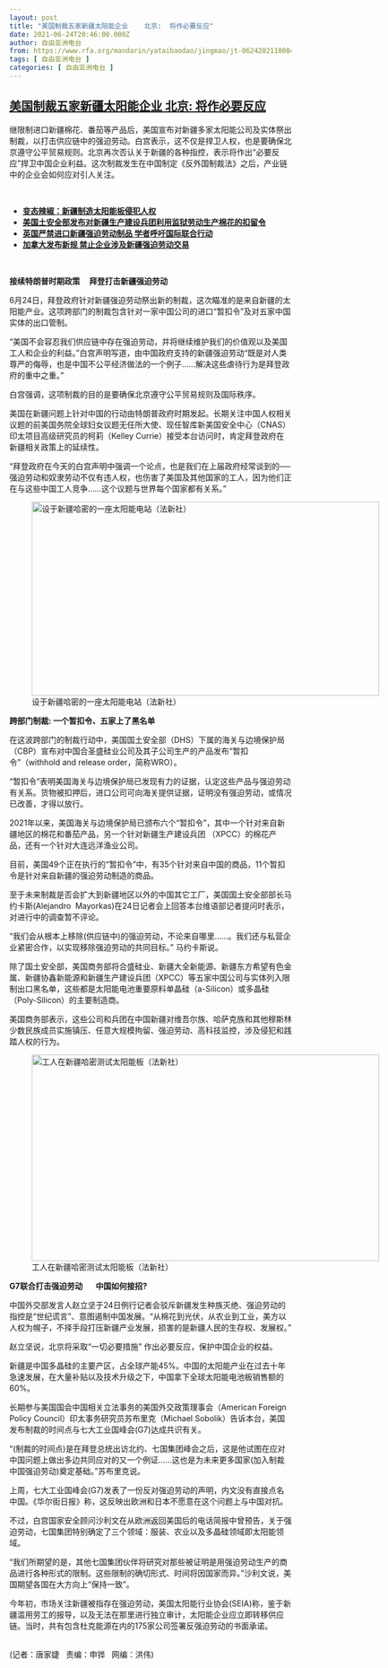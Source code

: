 ```yaml
---
layout: post
title: "美国制裁五家新疆太阳能企业    北京:  将作必要反应"
date: 2021-06-24T20:46:00.000Z
author: 自由亚洲电台
from: https://www.rfa.org/mandarin/yataibaodao/jingmao/jt-06242021100842.html
tags: [ 自由亚洲电台 ]
categories: [ 自由亚洲电台 ]
---
```

<!--1624567560000-->
[美国制裁五家新疆太阳能企业    北京:  将作必要反应](https://www.rfa.org/mandarin/yataibaodao/jingmao/jt-06242021100842.html)
------

<div>
<p></p><p>继限制进口新疆棉花、番茄等产品后，美国宣布对新疆多家太阳能公司及实体祭出制裁，以打击供应链中的强迫劳动。白宫表示，这不仅是捍卫人权，也是要确保北京遵守公平贸易规则。北京再次否认关于新疆的各种指控，表示将作出“必要反应”捍卫中国企业利益。这次制裁发生在中国制定《反外国制裁法》之后，产业链中的企业会如何应对引人关注。</p><p><br/></p><ul><li><a href="https://www.rfa.org/mandarin/biantailajiaomanhua/xj-05212021114113.html"><strong>变态辣椒：新疆制造太阳能板侵犯人权</strong></a></li><li><a href="https://www.rfa.org/mandarin/Xinwen/11-12022020220507.html"><strong>美国土安全部发布对新疆生产建设兵团利用监狱劳动生产棉花的扣留令</strong></a></li><li><strong><a href="https://www.rfa.org/mandarin/yataibaodao/shaoshuminzu/gf2-01122021072236.html">英国严禁进口新疆强迫劳动制品 学者呼吁国际联合行动</a></strong></li><li><strong><a href="https://www.rfa.org/mandarin/yataibaodao/shaoshuminzu/lf-01132021132325.html">加拿大发布新规 禁止企业涉及新疆强迫劳动交易</a></strong></li></ul><p><br/></p><p><strong>接续特朗普时期政策</strong><strong>     </strong><strong>拜登打击新疆强迫劳动</strong><strong>       </strong></p><p>6月24日，拜登政府针对新疆强迫劳动祭出新的制裁，这次瞄准的是来自新疆的太阳能产业。这项跨部门的制裁包含针对一家中国公司的进口“暂扣令”及对五家中国实体的出口管制。</p><p>“美国不会容忍我们供应链中存在强迫劳动，并将继续维护我们的价值观以及美国工人和企业的利益。”白宫声明写道，由中国政府支持的新疆强迫劳动“既是对人类尊严的侮辱，也是中国不公平经济做法的一个例子……解决这些虐待行为是拜登政府的重中之重。”</p><p>白宫强调，这项制裁的目的是要确保北京遵守公平贸易规则及国际秩序。</p><p>美国在新疆问题上针对中国的行动由特朗普政府时期发起。长期关注中国人权相关议题的前美国务院全球妇女议题无任所大使、现任智库新美国安全中心（CNAS）印太项目高级研究员的柯莉（Kelley Currie）接受本台访问时，肯定拜登政府在新疆相关政策上的延续性。</p><p>“拜登政府在今天的白宫声明中强调一个论点，也是我们在上届政府经常谈到的──强迫劳动和奴隶劳动不仅有违人权，也伤害了美国及其他国家的工人，因为他们正在与这些中国工人竞争……这个议题与世界每个国家都有关系。”</p><p><figure class="image-richtext image-inline captioned" style="width:620px;"><img alt="设于新疆哈密的一座太阳能电站（法新社）" height="346" src="https://www.rfa.org/mandarin/yataibaodao/jingmao/jt-06242021100842.html/jt0624e.jpg/@@images/57298f44-ca3e-47c5-879f-c94702a80b7d.jpeg" title="jt0624e.jpg" width="620"/><figcaption class="image-caption">设于新疆哈密的一座太阳能电站（法新社）</figcaption><small></small></figure></p><p><strong>跨部门制裁</strong><strong>: </strong><strong>一个暂扣令、五家</strong><strong>上了</strong><strong>黑名单</strong></p><p>在这波跨部门的制裁行动中，美国国土安全部（DHS）下属的海关与边境保护局（CBP）宣布对中国合圣盛硅业公司及其子公司生产的产品发布“暂扣令”（withhold and release order，简称WRO）。</p><p>“暂扣令”表明美国海关与边境保护局已发现有力的证据，认定这些产品与强迫劳动有关系。货物被扣押后，进口公司可向海关提供证据，证明没有强迫劳动，或情况已改善，才得以放行。</p><p>2021年以来，美国海关与边境保护局已颁布六个“暂扣令”，其中一个针对来自新疆地区的棉花和番茄产品，另一个针对新疆生产建设兵团 （XPCC）的棉花产品，还有一个针对大连远洋渔业公司。</p><p>目前，美国49个正在执行的“暂扣令”中，有35个针对来自中国的商品，11个暂扣令是针对来自新疆的强迫劳动制造的商品。</p><p>至于未来制裁是否会扩大到新疆地区以外的中国其它工厂，美国国土安全部部长马约卡斯(Alejandro  Mayorkas)在24日记者会上回答本台维语部记者提问时表示，对进行中的调查暂不评论。</p><p>“我们会从根本上移除(供应链中)的强迫劳动，不论来自哪里……。我们还与私营企业紧密合作，以实现移除强迫劳动的共同目标。” 马约卡斯说。</p><p>除了国土安全部，美国商务部将合盛硅业、新疆大全新能源、新疆东方希望有色金属、新疆协鑫新能源和新疆生产建设兵团（XPCC）等五家中国公司与实体列入限制出口黑名单，这些都是太阳能电池重要原料单晶硅（a-Silicon）或多晶硅（Poly-Silicon）的主要制造商。</p><p>美国商务部表示，这些公司和兵团在中国新疆对维吾尔族、哈萨克族和其他穆斯林少数民族成员实施镇压、任意大规模拘留、强迫劳动、高科技监控，涉及侵犯和践踏人权的行为。</p><p><figure class="image-richtext image-inline captioned" style="width:620px;"><img alt="工人在新疆哈密测试太阳能板（法新社）" height="368" src="https://www.rfa.org/mandarin/yataibaodao/jingmao/jt-06242021100842.html/jt0624g.jpg/@@images/7b6219d0-fe56-459d-8676-63538b40261d.jpeg" title="jt0624g.jpg" width="620"/><figcaption class="image-caption">工人在新疆哈密测试太阳能板（法新社）</figcaption><small></small></figure></p><p><strong>G7</strong><strong>联合打击强迫劳动</strong><strong>       </strong><strong>中国如何接招</strong><strong>?</strong></p><p>中国外交部发言人赵立坚于24日例行记者会驳斥新疆发生种族灭绝、强迫劳动的指控是“世纪谎言”、意图遏制中国发展。“从棉花到光伏，从农业到工业，美方以人权为幌子，不择手段打压新疆产业发展，损害的是新疆人民的生存权、发展权。”</p><p>赵立坚说，北京将采取“一切必要措施” 作出必要反应，保护中国企业的权益。</p><p>新疆是中国多晶硅的主要产区，占全球产能45%。中国的太阳能产业在过去十年急速发展，在大量补贴以及技术升级之下，中国拿下全球太阳能电池板销售额的60%。</p><p>长期参与美国国会中国相关立法事务的美国外交政策理事会（American Foreign Policy Council）印太事务研究员苏布里克（Michael Sobolik）告诉本台，美国发布制裁的时间点与七大工业国峰会(G7)达成共识有关。</p><p>“(制裁的时间点)是在拜登总统出访北约、七国集团峰会之后，这是他试图在应对中国问题上做出多边共同应对的又一个例证……这也是为未来更多国家(加入制裁中国强迫劳动)奠定基础。”苏布里克说。</p><p>上周，七大工业国峰会(G7)发表了一份反对强迫劳动的声明，内文没有直接点名中国。《华尔街日报》称，这反映出欧洲和日本不愿意在这个问题上与中国对抗。</p><p>不过，白宫国家安全顾问沙利文在从欧洲返回美国后的电话简报中曾预告，关于强迫劳动，七国集团特别确定了三个领域：服装、农业以及多晶硅领域即太阳能领域。</p><p>“我们所期望的是，其他七国集团伙伴将研究对那些被证明是用强迫劳动生产的商品进行各种形式的限制。这些限制的确切形式、时间将因国家而异。”沙利文说，美国期望各国在大方向上“保持一致”。</p><p>今年初，市场关注新疆被指存在强迫劳动，美国太阳能行业协会(SEIA)称，鉴于新疆滥用劳工的报导，以及无法在那里进行独立审计，太阳能企业应立即转移供应链。当时，共有包含杜克能源在内的175家公司签署反强迫劳动的书面承诺。</p><p><br/>(记者：唐家婕   责编：申铧   网编：洪伟)</p>
</div>
